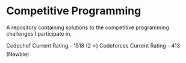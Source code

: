 # Competitive Programming

A repository containing solutions to the competitive programming challenges I participate in.

Codechef Current Rating - 1518 (2 :star:)
Codeforces Current Rating - 413 (Newbie)
